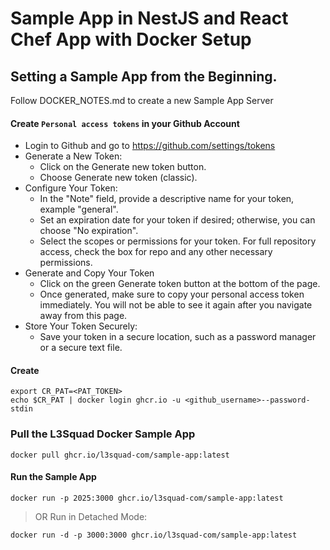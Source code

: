 # Sample App in NestJS and React Chef App with Docker Setup

## Setting a Sample App from the Beginning.

Follow DOCKER_NOTES.md to create a new Sample App Server

#### Create `Personal access tokens` in your Github Account
 - Login to Github and go to https://github.com/settings/tokens
 - Generate a New Token: 
    - Click on the Generate new token button.
    - Choose Generate new token (classic).
 - Configure Your Token:
    - In the "Note" field, provide a descriptive name for your token, example "general".
    - Set an expiration date for your token if desired; otherwise, you can choose "No expiration".
    - Select the scopes or permissions for your token. For full repository access, check the box for repo and any other necessary permissions.
 - Generate and Copy Your Token
    - Click on the green Generate token button at the bottom of the page.
    - Once generated, make sure to copy your personal access token immediately. You will not be able to see it again after you navigate away from this page.
 - Store Your Token Securely:
    - Save your token in a secure location, such as a password manager or a secure text file.

#### Create 
```
export CR_PAT=<PAT_TOKEN>
echo $CR_PAT | docker login ghcr.io -u <github_username>--password-stdin
```

### Pull the L3Squad Docker Sample App
```
docker pull ghcr.io/l3squad-com/sample-app:latest
```

#### Run the Sample App
```
docker run -p 2025:3000 ghcr.io/l3squad-com/sample-app:latest
```

> OR Run in Detached Mode:
```
docker run -d -p 3000:3000 ghcr.io/l3squad-com/sample-app:latest
```